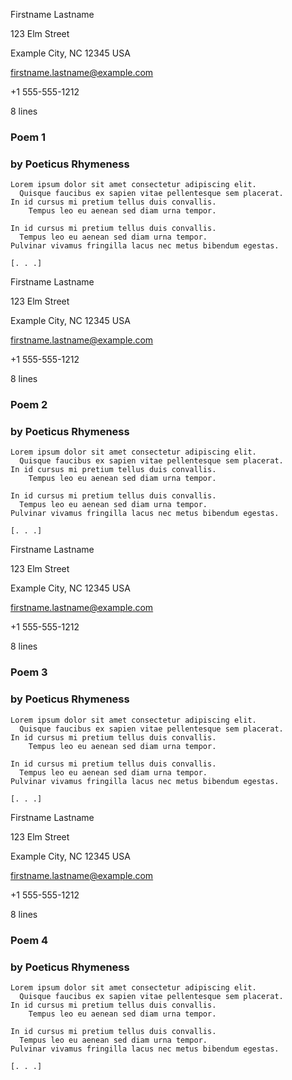 <!--
Template: poetry

Poetry manuscripts, no matter the length, are typically formatted as a series
of poems without a title page or table of contents. Each page has a page
header and facts, as well as a title, and then the poem.

- poems, one-by-one, page after page
- each with a page header (contact and poem facts), and a title header
- if you want to add a title page or anything else, check out
  example-poems-extra.md in the examples folder
-->

<style>
    /*
    @import url("https://toddwarner.io/pub/css/manuscript-css/manuscript-4.0.css");
    @import url("/full/path/to/the/repository/for/manuscript-css/manuscript-4.0.css");
    */
    @import url("../../manuscript-4.0.css");
</style>

<div id="vpage" class="no-header">
<article id="manuscript" class="poetry">




[comment]: / "---------------------------- POEMS -----------------------------"




<section class="m-poem"> <!-- ------------------- POEM -------------------- -->

<div class="m-page-header">  <!-- page header (contact info and poem facts) -->
<div class="m-contact">


Firstname Lastname

123 Elm Street

Example City, NC 12345 USA

firstname.lastname@example.com

+1 555-555-1212


</div>
<div class="m-facts">

8 lines

</div>
</div> <!-- end m-page-header -->


<div class="m-title-header"> <!-- title header (title, byline if different) -->

# Poem 1

### by Poeticus Rhymeness

</div> <!-- end m-title-header -->


```
Lorem ipsum dolor sit amet consectetur adipiscing elit.
  Quisque faucibus ex sapien vitae pellentesque sem placerat.
In id cursus mi pretium tellus duis convallis.
    Tempus leo eu aenean sed diam urna tempor.
```
```
In id cursus mi pretium tellus duis convallis.
  Tempus leo eu aenean sed diam urna tempor.
Pulvinar vivamus fringilla lacus nec metus bibendum egestas.
```
```
[. . .]
```

</section> <!-- end poem -->




<section class="m-poem"> <!-- ------------------- POEM -------------------- -->

<div class="m-page-header">  <!-- page header (contact info and poem facts) -->
<div class="m-contact">


Firstname Lastname

123 Elm Street

Example City, NC 12345 USA

firstname.lastname@example.com

+1 555-555-1212


</div>
<div class="m-facts">

8 lines

</div>
</div> <!-- end m-page-header -->


<div class="m-title-header"> <!-- title header (title, byline if different) -->

# Poem 2

### by Poeticus Rhymeness

</div> <!-- end m-title-header -->


```
Lorem ipsum dolor sit amet consectetur adipiscing elit.
  Quisque faucibus ex sapien vitae pellentesque sem placerat.
In id cursus mi pretium tellus duis convallis.
    Tempus leo eu aenean sed diam urna tempor.

In id cursus mi pretium tellus duis convallis.
  Tempus leo eu aenean sed diam urna tempor.
Pulvinar vivamus fringilla lacus nec metus bibendum egestas.

[. . .]
```

</section> <!-- end poem -->




<section class="m-poem"> <!-- ------------------- POEM -------------------- -->

<div class="m-page-header">  <!-- page header (contact info and poem facts) -->
<div class="m-contact">


Firstname Lastname

123 Elm Street

Example City, NC 12345 USA

firstname.lastname@example.com

+1 555-555-1212


</div>
<div class="m-facts">

8 lines

</div>
</div> <!-- end m-page-header -->


<div class="m-title-header"> <!-- title header (title, byline if different) -->

# Poem 3

### by Poeticus Rhymeness

</div> <!-- end m-title-header -->


```
Lorem ipsum dolor sit amet consectetur adipiscing elit.
  Quisque faucibus ex sapien vitae pellentesque sem placerat.
In id cursus mi pretium tellus duis convallis.
    Tempus leo eu aenean sed diam urna tempor.
```
```
In id cursus mi pretium tellus duis convallis.
  Tempus leo eu aenean sed diam urna tempor.
Pulvinar vivamus fringilla lacus nec metus bibendum egestas.
```
```
[. . .]
```

</section> <!-- end poem -->




<section class="m-poem"> <!-- ------------------- POEM -------------------- -->

<div class="m-page-header">  <!-- page header (contact info and poem facts) -->
<div class="m-contact">


Firstname Lastname

123 Elm Street

Example City, NC 12345 USA

firstname.lastname@example.com

+1 555-555-1212


</div>
<div class="m-facts">

8 lines

</div>
</div> <!-- end m-page-header -->


<div class="m-title-header"> <!-- title header (title, byline if different) -->

# Poem 4

### by Poeticus Rhymeness

</div> <!-- end m-title-header -->


```
Lorem ipsum dolor sit amet consectetur adipiscing elit.
  Quisque faucibus ex sapien vitae pellentesque sem placerat.
In id cursus mi pretium tellus duis convallis.
    Tempus leo eu aenean sed diam urna tempor.

In id cursus mi pretium tellus duis convallis.
  Tempus leo eu aenean sed diam urna tempor.
Pulvinar vivamus fringilla lacus nec metus bibendum egestas.

[. . .]
```

</section> <!-- end poem -->


</article></div> <!-- ------------------------------ end of manuscript ---- -->

